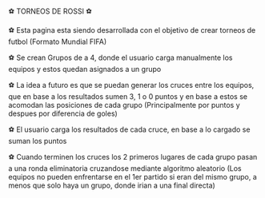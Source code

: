 ⚽ TORNEOS DE ROSSI ⚽

⚽ Esta pagina esta siendo desarrollada con el objetivo de crear torneos de futbol (Formato Mundial FIFA)

⚽ Se crean Grupos de a 4, donde el usuario carga manualmente los equipos y estos quedan asignados a un grupo

⚽ La idea a futuro es que se puedan generar los cruces entre los equipos, que en base a los resultados sumen 3, 1 o 0 puntos y en base a estos se acomodan las posiciones de cada grupo (Principalmente por puntos y despues por diferencia de goles)

⚽ El usuario carga los resultados de cada cruce, en base a lo cargado se suman los puntos

⚽ Cuando terminen los cruces los 2 primeros lugares de cada grupo pasan a una ronda eliminatoria cruzandose mediante algoritmo aleatorio (Los equipos no pueden enfrentarse en el 1er partido si eran del mismo grupo, a menos que solo haya un grupo, donde irian a una final directa)